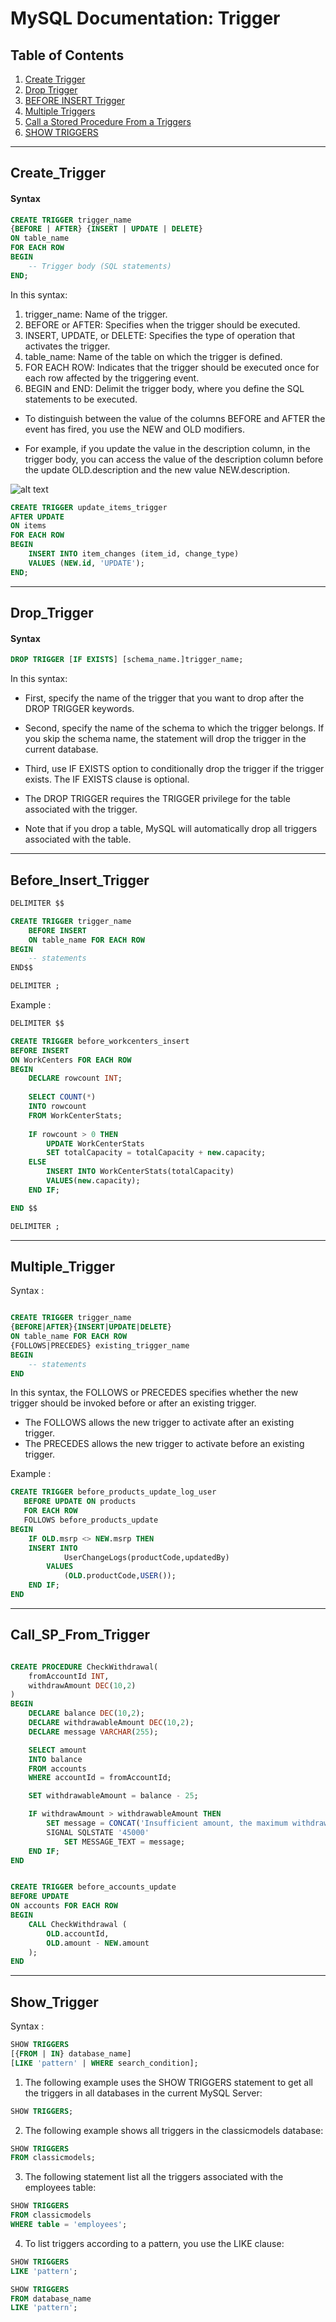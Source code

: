 # MySQL Documentation: Trigger

## Table of Contents
1. [Create Trigger](#create_trigger)
2. [Drop Trigger](#drop_trigger)
3. [BEFORE INSERT Trigger](#before_insert_trigger)
4. [Multiple Triggers](#multiple_trigger)
5. [Call a Stored Procedure From a Triggers](#call_sp_from_trigger)
6. [SHOW TRIGGERS](#show_trigger)

---
## Create_Trigger

#### Syntax

```sql
CREATE TRIGGER trigger_name
{BEFORE | AFTER} {INSERT | UPDATE | DELETE}
ON table_name
FOR EACH ROW
BEGIN
    -- Trigger body (SQL statements)
END;
```

In this syntax:

1. trigger_name: Name of the trigger.
2. BEFORE or AFTER: Specifies when the trigger should be executed.
3. INSERT, UPDATE, or DELETE: Specifies the type of operation that activates the trigger.
4. table_name: Name of the table on which the trigger is defined.
5. FOR EACH ROW: Indicates that the trigger should be executed once for each row affected by the triggering event.
6. BEGIN and END: Delimit the trigger body, where you define the SQL statements to be executed.

- To distinguish between the value of the columns BEFORE and AFTER the event has fired, you use the NEW and OLD modifiers.

- For example, if you update the value in the description column, in the trigger body, you can access the value of the description column before the update OLD.description and the new value NEW.description.

![alt text](image.png)

```sql
CREATE TRIGGER update_items_trigger
AFTER UPDATE
ON items
FOR EACH ROW
BEGIN
    INSERT INTO item_changes (item_id, change_type)
    VALUES (NEW.id, 'UPDATE');
END;

```

---
## Drop_Trigger

#### Syntax

```sql
DROP TRIGGER [IF EXISTS] [schema_name.]trigger_name;

```

In this syntax:
- First, specify the name of the trigger that you want to drop after the DROP TRIGGER keywords.
- Second, specify the name of the schema to which the trigger belongs. If you skip the schema name, the statement will drop the trigger in the current database.
- Third, use IF EXISTS option to conditionally drop the trigger if the trigger exists. The IF EXISTS clause is optional.

- The DROP TRIGGER requires the TRIGGER privilege for the table associated with the trigger.

- Note that if you drop a table, MySQL will automatically drop all triggers associated with the table.

---
## Before_Insert_Trigger

```sql
DELIMITER $$

CREATE TRIGGER trigger_name
    BEFORE INSERT
    ON table_name FOR EACH ROW
BEGIN
    -- statements
END$$    

DELIMITER ;

```

Example : 

```sql
DELIMITER $$

CREATE TRIGGER before_workcenters_insert
BEFORE INSERT
ON WorkCenters FOR EACH ROW
BEGIN
    DECLARE rowcount INT;
    
    SELECT COUNT(*) 
    INTO rowcount
    FROM WorkCenterStats;
    
    IF rowcount > 0 THEN
        UPDATE WorkCenterStats
        SET totalCapacity = totalCapacity + new.capacity;
    ELSE
        INSERT INTO WorkCenterStats(totalCapacity)
        VALUES(new.capacity);
    END IF; 

END $$

DELIMITER ;

```

---

## Multiple_Trigger

Syntax :

```sql

CREATE TRIGGER trigger_name
{BEFORE|AFTER}{INSERT|UPDATE|DELETE} 
ON table_name FOR EACH ROW 
{FOLLOWS|PRECEDES} existing_trigger_name
BEGIN
    -- statements
END

```

In this syntax, the FOLLOWS or PRECEDES specifies whether the new trigger should be invoked before or after an existing trigger.

- The FOLLOWS allows the new trigger to activate after an existing trigger.
- The PRECEDES allows the new trigger to activate before an existing trigger.

Example : 

```sql
CREATE TRIGGER before_products_update_log_user
   BEFORE UPDATE ON products 
   FOR EACH ROW 
   FOLLOWS before_products_update
BEGIN
    IF OLD.msrp <> NEW.msrp THEN
	INSERT INTO 
            UserChangeLogs(productCode,updatedBy)
        VALUES
            (OLD.productCode,USER());
    END IF;
END
```

---

## Call_SP_From_Trigger

```sql

CREATE PROCEDURE CheckWithdrawal(
    fromAccountId INT,
    withdrawAmount DEC(10,2)
)
BEGIN
    DECLARE balance DEC(10,2);
    DECLARE withdrawableAmount DEC(10,2);
    DECLARE message VARCHAR(255);

    SELECT amount 
    INTO balance
    FROM accounts
    WHERE accountId = fromAccountId;

    SET withdrawableAmount = balance - 25;

    IF withdrawAmount > withdrawableAmount THEN
        SET message = CONCAT('Insufficient amount, the maximum withdrawable is ', withdrawableAmount);
        SIGNAL SQLSTATE '45000' 
            SET MESSAGE_TEXT = message;
    END IF;
END

```


```sql

CREATE TRIGGER before_accounts_update
BEFORE UPDATE
ON accounts FOR EACH ROW
BEGIN
    CALL CheckWithdrawal (
        OLD.accountId, 
        OLD.amount - NEW.amount
    );
END

```

---

## Show_Trigger

Syntax :

```sql
SHOW TRIGGERS
[{FROM | IN} database_name]
[LIKE 'pattern' | WHERE search_condition];

```

1. The following example uses the SHOW TRIGGERS statement to get all the triggers in all databases in the current MySQL Server:

```sql
SHOW TRIGGERS;

```

2. The following example shows all triggers in the classicmodels database:

```sql
SHOW TRIGGERS
FROM classicmodels;

```

3. The following statement list all the triggers associated with the employees table:

```sql
SHOW TRIGGERS
FROM classicmodels
WHERE table = 'employees';
```

4. To list triggers according to a pattern, you use the LIKE clause:

```sql
SHOW TRIGGERS 
LIKE 'pattern';

SHOW TRIGGERS 
FROM database_name
LIKE 'pattern';

```

